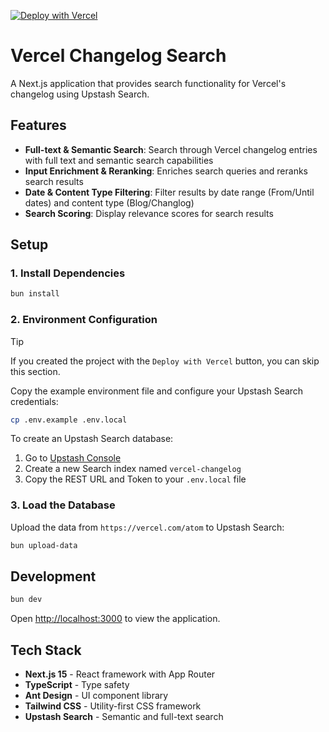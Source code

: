 [![Deploy with Vercel](https://vercel.com/button)](https://vercel.com/new/clone?repository-url=https%3A%2F%2Fgithub.com%2Fupstash%2Fsearch-js%2Ftree%2Fmain%2Fexamples%2Fupstash-search-vercel-changelog&project-name=upstash-search-vercel-changelog&repository-name=upstash-search-vercel-changelog&products=%5B%7B%22type%22%3A%22integration%22%2C%22integrationSlug%22%3A%22upstash%22%2C%22productSlug%22%3A%22upstash-search%22%2C%22protocol%22%3A%22storage%22%7D%5D)

# Vercel Changelog Search

A Next.js application that provides search functionality for Vercel's changelog using Upstash Search.

## Features

- **Full-text & Semantic Search**: Search through Vercel changelog entries with full text and semantic search capabilities
- **Input Enrichment & Reranking**: Enriches search queries and reranks search results
- **Date & Content Type Filtering**: Filter results by date range (From/Until dates) and content type (Blog/Changlog)
- **Search Scoring**: Display relevance scores for search results

## Setup

### 1. Install Dependencies

```bash
bun install
```

### 2. Environment Configuration

> [!TIP]
> If you created the project with the `Deploy with Vercel` button, you can skip this section.

Copy the example environment file and configure your Upstash Search credentials:

```bash
cp .env.example .env.local
```

To create an Upstash Search database:

1. Go to [Upstash Console](https://console.upstash.com/)
2. Create a new Search index named `vercel-changelog`
3. Copy the REST URL and Token to your `.env.local` file

### 3. Load the Database

Upload the data from `https://vercel.com/atom` to Upstash Search:

```bash
bun upload-data
```

## Development

```bash
bun dev
```

Open [http://localhost:3000](http://localhost:3000) to view the application.

## Tech Stack

- **Next.js 15** - React framework with App Router
- **TypeScript** - Type safety
- **Ant Design** - UI component library
- **Tailwind CSS** - Utility-first CSS framework
- **Upstash Search** - Semantic and full-text search
